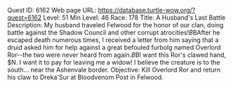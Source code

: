 Quest ID: 6162
Web page URL: https://database.turtle-wow.org/?quest=6162
Level: 51
Min Level: 46
Race: 178
Title: A Husband's Last Battle
Description: My husband traveled Felwood for the honor of our clan, doing battle against the Shadow Council and other corrupt atrocities!$B$BAfter he escaped death numerous times, I received a letter from him saying that a druid asked him for help against a great befouled furbolg named Overlord Ror--the two were never heard from again.$B$BI want this Ror's clawed hand, $N. I want it to pay for leaving me a widow! I believe the creature is to the south... near the Ashenvale border.
Objective: Kill Overlord Ror and return his claw to Dreka'Sur at Bloodvenom Post in Felwood.
